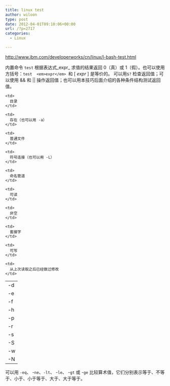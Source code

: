 ```yaml
---
title: linux test
author: wiloon
type: post
date: 2012-04-01T09:10:06+00:00
url: /?p=2717
categories:
  - Linux

---
```

<http://www.ibm.com/developerworks/cn/linux/l-bash-test.html>

内置命令 `test` 根据表达式_expr_ 求值的结果返回 0（真）或 1（假）。也可以使用方括号：`test  <em>expr</em> `和 [ _expr_ ] 是等价的。 可以用`$?` 检查返回值；可以使用 && 和 || 操作返回值；也可以用本技巧后面介绍的各种条件结构测试返回值。

<table summary="" width="50%" border="0" cellspacing="0" cellpadding="0">
  <tr valign="top">
    <td>
      -d
    </td>
    
    <td>
      目录
    </td>
  </tr>
  
  <tr valign="top">
    <td>
      -e
    </td>
    
    <td>
      存在（也可以用 -a）
    </td>
  </tr>
  
  <tr valign="top">
    <td>
      -f
    </td>
    
    <td>
      普通文件
    </td>
  </tr>
  
  <tr valign="top">
    <td>
      -h
    </td>
    
    <td>
      符号连接（也可以用 -L）
    </td>
  </tr>
  
  <tr valign="top">
    <td>
      -p
    </td>
    
    <td>
      命名管道
    </td>
  </tr>
  
  <tr valign="top">
    <td>
      -r
    </td>
    
    <td>
      可读
    </td>
  </tr>
  
  <tr valign="top">
    <td>
      -s
    </td>
    
    <td>
      非空
    </td>
  </tr>
  
  <tr valign="top">
    <td>
      -S
    </td>
    
    <td>
      套接字
    </td>
  </tr>
  
  <tr valign="top">
    <td>
      -w
    </td>
    
    <td>
      可写
    </td>
  </tr>
  
  <tr valign="top">
    <td>
      -N
    </td>
    
    <td>
      从上次读取之后已经做过修改
    </td>
  </tr>
</table>


可以用 `-eq`、 -`ne`、`-lt`、 -`le`、 -`gt` 或 -`ge` 比较算术值，它们分别表示等于、不等于、小于、小于等于、大于、大于等于。